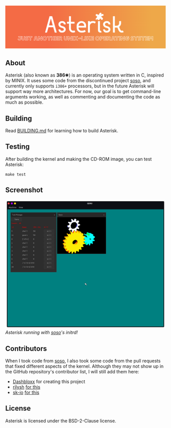 ![](.assets/banner1.png)
## About
Asterisk (also known as **386**✱) is an operating system written in C, inspired by MINIX. It uses some code from the discontinued project [soso](https://github.com/ozkl/soso), and currently only supports `i386+` processors, but in the future Asterisk will support way more architectures.
For now, our goal is to get command-line arguments working, as well as commenting and documenting the code as much as possible.
## Building
Read [BUILDING.md](docs/BUILDING.md) for learning how to build Asterisk.
## Testing
After building the kernel and making the CD-ROM image, you can test Asterisk:
```
make test
```
## Screenshot
![](.assets/screenshot0.png)
*Asterisk running with [soso](https://github.com/ozkl/soso)'s initrd!*
## Contributors
When I took code from [soso](https://github.com/ozkl/soso), I also took some code from the pull requests that fixed different aspects of the kernel. Although they may not show up in the GitHub repository's contributor list, I will still add them here:
* [Dashbloxx](https://github.com/Dashbloxx) for creating this project
* [rilysh](https://github.com/rilysh) [for this](https://github.com/ozkl/soso/pull/10)
* [sk-io](https://github.com/sk-io) [for this](https://github.com/ozkl/soso/pull/9)
## License
Asterisk is licensed under the BSD-2-Clause license.
